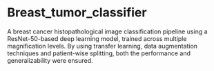 # Breast_tumor_classifier

A breast cancer histopathological image classification pipeline using a ResNet-50-based deep learning model, trained across multiple magnification levels. By using transfer learning, data augmentation techniques and patient-wise splitting, both the performance and generalizability were ensured.
